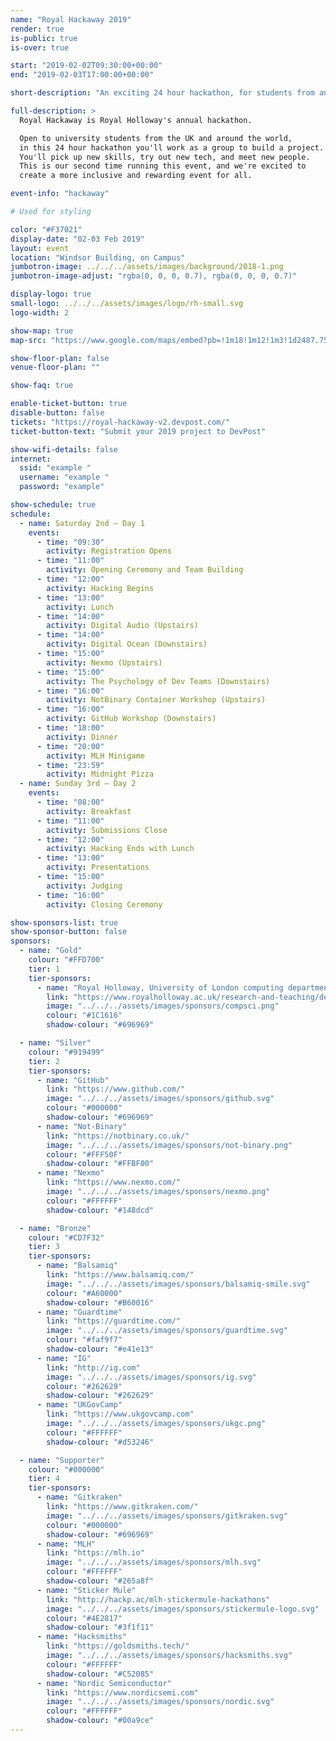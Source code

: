 ```yaml
---
name: "Royal Hackaway 2019"
render: true
is-public: true
is-over: true

start: "2019-02-02T09:30:00+00:00"
end: "2019-02-03T17:00:00+00:00"

short-description: "An exciting 24 hour hackathon, for students from any university."

full-description: >
  Royal Hackaway is Royal Holloway's annual hackathon.

  Open to university students from the UK and around the world,
  in this 24 hour hackathon you'll work as a group to build a project.
  You'll pick up new skills, try out new tech, and meet new people.
  This is our second time running this event, and we're excited to
  create a more inclusive and rewarding event for all.

event-info: "hackaway"

# Used for styling

color: "#F37021"
display-date: "02-03 Feb 2019"
layout: event
location: "Windsor Building, on Campus"
jumbotron-image: ../../../assets/images/background/2018-1.png
jumbotron-image-adjust: "rgba(0, 0, 0, 0.7), rgba(0, 0, 0, 0.7)"

display-logo: true
small-logo: ../../../assets/images/logo/rh-small.svg
logo-width: 2

show-map: true
map-src: "https://www.google.com/maps/embed?pb=!1m18!1m12!1m3!1d2487.759701888386!2d-0.5680310838687079!3d51.42584067962183!2m3!1f0!2f0!3f0!3m2!1i1024!2i768!4f13.1!3m3!1m2!1s0x487679fe3dce3113%3A0x47f0f448b19730a3!2sWindsor+Building!5e0!3m2!1sen!2suk!4v1546448505106"

show-floor-plan: false
venue-floor-plan: ""

show-faq: true

enable-ticket-button: true
disable-button: false
tickets: "https://royal-hackaway-v2.devpost.com/"
ticket-button-text: "Submit your 2019 project to DevPost"

show-wifi-details: false
internet:
  ssid: "example "
  username: "example "
  password: "example"

show-schedule: true
schedule:
  - name: Saturday 2nd — Day 1
    events:
      - time: "09:30"
        activity: Registration Opens
      - time: "11:00"
        activity: Opening Ceremony and Team Building
      - time: "12:00"
        activity: Hacking Begins
      - time: "13:00"
        activity: Lunch
      - time: "14:00"
        activity: Digital Audio (Upstairs)
      - time: "14:00"
        activity: Digital Ocean (Downstairs)
      - time: "15:00"
        activity: Nexmo (Upstairs)
      - time: "15:00"
        activity: The Psychology of Dev Teams (Downstairs)
      - time: "16:00"
        activity: NotBinary Container Workshop (Upstairs)
      - time: "16:00"
        activity: GitHub Workshop (Downstairs)
      - time: "18:00"
        activity: Dinner
      - time: "20:00"
        activity: MLH Minigame
      - time: "23:59"
        activity: Midnight Pizza
  - name: Sunday 3rd — Day 2
    events:
      - time: "08:00"
        activity: Breakfast
      - time: "11:00"
        activity: Submissions Close
      - time: "12:00"
        activity: Hacking Ends with Lunch
      - time: "13:00"
        activity: Presentations
      - time: "15:00"
        activity: Judging
      - time: "16:00"
        activity: Closing Ceremony

show-sponsors-list: true
show-sponsor-button: false
sponsors:
  - name: "Gold"
    colour: "#FFD700"
    tier: 1
    tier-sponsors:
      - name: "Royal Holloway, University of London computing department"
        link: "https://www.royalholloway.ac.uk/research-and-teaching/departments-and-schools/computer-science/"
        image: "../../../assets/images/sponsors/compsci.png"
        colour: "#1C1616"
        shadow-colour: "#696969"

  - name: "Silver"
    colour: "#919499"
    tier: 2
    tier-sponsors:
      - name: "GitHub"
        link: "https://www.github.com/"
        image: "../../../assets/images/sponsors/github.svg"
        colour: "#000000"
        shadow-colour: "#696969"
      - name: "Not-Binary"
        link: "https://notbinary.co.uk/"
        image: "../../../assets/images/sponsors/not-binary.png"
        colour: "#FFF50F"
        shadow-colour: "#FFBF00"
      - name: "Nexmo"
        link: "https://www.nexmo.com/"
        image: "../../../assets/images/sponsors/nexmo.png"
        colour: "#FFFFFF"
        shadow-colour: "#148dcd"

  - name: "Bronze"
    colour: "#CD7F32"
    tier: 3
    tier-sponsors:
      - name: "Balsamiq"
        link: "https://www.balsamiq.com/"
        image: "../../../assets/images/sponsors/balsamiq-smile.svg"
        colour: "#A60000"
        shadow-colour: "#B60016"
      - name: "Guardtime"
        link: "https://guardtime.com/"
        image: "../../../assets/images/sponsors/guardtime.svg"
        colour: "#faf9f7"
        shadow-colour: "#e41e13"
      - name: "IG"
        link: "http://ig.com"
        image: "../../../assets/images/sponsors/ig.svg"
        colour: "#262629"
        shadow-colour: "#262629"
      - name: "UKGovCamp"
        link: "https://www.ukgovcamp.com"
        image: "../../../assets/images/sponsors/ukgc.png"
        colour: "#FFFFFF"
        shadow-colour: "#d53246"

  - name: "Supporter"
    colour: "#000000"
    tier: 4
    tier-sponsors:
      - name: "Gitkraken"
        link: "https://www.gitkraken.com/"
        image: "../../../assets/images/sponsors/gitkraken.svg"
        colour: "#000000"
        shadow-colour: "#696969"
      - name: "MLH"
        link: "https://mlh.io"
        image: "../../../assets/images/sponsors/mlh.svg"
        colour: "#FFFFFF"
        shadow-colour: "#265a8f"
      - name: "Sticker Mule"
        link: "http://hackp.ac/mlh-stickermule-hackathons"
        image: "../../../assets/images/sponsors/stickermule-logo.svg"
        colour: "#4E2817"
        shadow-colour: "#3f1f11"
      - name: "Hacksmiths"
        link: "https://goldsmiths.tech/"
        image: "../../../assets/images/sponsors/hacksmiths.svg"
        colour: "#FFFFFF"
        shadow-colour: "#C52085"
      - name: "Nordic Semiconductor"
        link: "https://www.nordicsemi.com"
        image: "../../../assets/images/sponsors/nordic.svg"
        colour: "#FFFFFF"
        shadow-colour: "#00a9ce"
---
```


